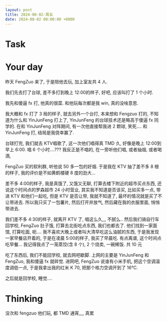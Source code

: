 ```yaml
---
layout: post
title: 2024-08-02-周五
date: 2024-08-02 00:00:00 +0800
---
```







# Task


# Your day

昨天 FengZuo 来了, 于是陪他去玩, 加上室友共 4 人.

我们先去打了台球, 差不多打到晚上 12:00的样子, 好吧, 应该叫打了 1 个小时.

我先和傻逼 fx 打, 他真的很菜. 和他玩每次都是我 win, 真的没啥意思.

我大概和 fx 打了 3 局的样子, 就去另外一个台打, 本来想和 Fengzuo 打的, 不知道为什么和 YinJunFeng 打上了, YinJunFeng 的台球技术还是略高于傻逼 fx 同学的. 在和 YinJunFeng 对阵期间, 有一次他直接帮我进 2 颗球, 笑死.... 和 YinJunFeng 打, 结局是我侥幸赢了.

台球打完, 我们就去 KTV唱歌了, 这一次他们唱得真 TMD 久, 好像是晚上 12:00到早上 6:00. 唱 6 个小时....??? 我反正是不唱的, 在一旁听他们唱, 或者抽烟, 或者喝酒,

FengZuo 买的软利群, 听他说 50 多一包的好烟. 于是我在 KTV 抽了差不多 8 根的样子, 我的评价是不如黄鹤楼硬 8 度的劲大...

差不多 4:00的样子, 我是真饿了, 又饿又无聊, 打算去楼下附近的超市买点东西, 还说这个时间点的罗森超市 24 小时营业, 其实我不知道是否该买, 比如买多一点, 带进 KTV 和他们一起吃, 但是 KTV 是否让带, 我就不知道了, 最坏的情况就是买了不让带进去. 所以我只买了一包薯片, 然后打开并放气, 然后藏在我的衣服里面, 悄悄带进去.

我们差不多 4:30的样子, 就离开 KTV 了, 唱这么久,,, 不腻么.. 然后我们骑自行车回学校, FengZuo 肚子饿, 打算去北街吃点东西, 我们也都去了. 他们找到一家面馆, 打算吃面, 呃.... 我不喜欢大晚上或者叫大清早吃这么油腻的东西, 于是我发现一家早餐店开着的, 于是在凌晨 5:00的样子, 我买了早晨吃. 有点离谱, 这个时间点吃早餐... 我记得我点了一笼蒸饺(含 8  个), 2 个烧卖, 一碗稀饭. 共 10 元

吃了东西后, 我们不能回学校, 就去网吧歇脚. 上网的主要是 YinJunFeng 和 FengZuo, 我和傻逼 fx 就碎觉. 进网吧, FengZuo 说谁有小米手机, 把这个空调温度调低一点, 于是我拿出我的红米 K 70, 把那个格力空调开到了 16℃. 

之后就是回学校, 睡觉....

# Thinking

没次和 fengzuo 他们玩, 都 TMD 通宵,,,, 真累

